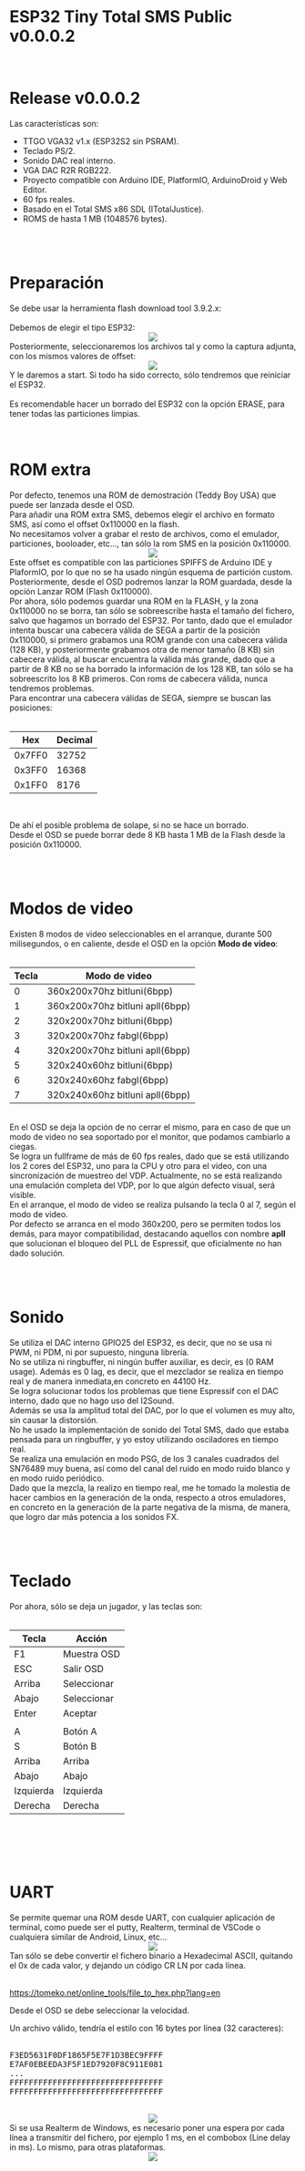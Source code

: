 # ESP32 Tiny Total SMS Public v0.0.0.2
<br>
<h1>Release v0.0.0.2</h1>
Las características son:
<ul>
 <li>TTGO VGA32 v1.x (ESP32S2 sin PSRAM).</li>
 <li>Teclado PS/2.</li>
 <li>Sonido DAC real interno.</li>
 <li>VGA DAC R2R RGB222.</li>
 <li>Proyecto compatible con Arduino IDE, PlatformIO, ArduinoDroid y Web Editor.</li>
 <li>60 fps reales.</li>
 <li>Basado en el Total SMS x86 SDL (ITotalJustice).</li>
 <li>ROMS de hasta 1 MB (1048576 bytes).</li>
</ul>


<br><br>
<h1>Preparación</h1>
Se debe usar la herramienta flash download tool 3.9.2.x:<br><br>
Debemos de elegir el tipo ESP32:
<center><img src='https://raw.githubusercontent.com/rpsubc8/ESP32TinyTotalSMSPublic/main/preview/flash00.gif'></center>
Posteriormente, seleccionaremos los archivos tal y como la captura adjunta, con los mismos valores de offset:
<center><img src='https://raw.githubusercontent.com/rpsubc8/ESP32TinyTotalSMSPublic/main/preview/flash01.gif'></center>
Y le daremos a start. Si todo ha sido correcto, sólo tendremos que reiniciar el ESP32. 
<br><br>
Es recomendable hacer un borrado del ESP32 con la opción ERASE, para tener todas las particiones limpias.<br>
<br><br>


<h1>ROM extra</h1>
Por defecto, tenemos una ROM de demostración (Teddy Boy USA) que puede ser lanzada desde el OSD.<br>
Para añadir una ROM extra SMS, debemos elegir el archivo en formato SMS, así como el offset 0x110000 en la flash.<br>
No necesitamos volver a grabar el resto de archivos, como el emulador, particiones, booloader, etc..., tan sólo la rom SMS en la posición 0x110000.
<center><img src='https://raw.githubusercontent.com/rpsubc8/ESP32TinyTotalSMSPublic/main/preview/extrom.gif'></center>
Este offset es compatible con las particiones SPIFFS de Arduino IDE y PlaformIO, por lo que no se ha usado ningún esquema de partición custom.
Posteriormente, desde el OSD podremos lanzar la ROM guardada, desde la opción Lanzar ROM (Flash 0x110000).<br>
Por ahora, sólo podemos guardar una ROM en la FLASH, y la zona 0x110000 no se borra, tan sólo se sobreescribe hasta el tamaño del fichero, salvo que hagamos un borrado del ESP32. Por tanto, dado que el emulador intenta buscar una cabecera válida de SEGA a partir de la posición 0x110000, si primero grabamos una ROM grande con una cabecera válida (128 KB), y posteriormente grabamos otra de menor tamaño (8 KB) sin cabecera válida, al buscar encuentra la válida más grande, dado que a
partir de 8 KB no se ha borrado la información de los 128 KB, tan sólo se ha sobreescrito los 8 KB primeros. Con roms de cabecera válida, nunca tendremos problemas.<br>
Para encontrar una cabecera válidas de SEGA, siempre se buscan las posiciones:<br><br>

| Hex    | Decimal |
| ------ | ------- |
| 0x7FF0 | 32752   |
| 0x3FF0 | 16368   |
| 0x1FF0 | 8176    |

<br>

De ahí el posible problema de solape, si no se hace un borrado.<br>
Desde el OSD se puede borrar dede 8 KB hasta 1 MB de la Flash desde la posición 0x110000.



<br><br>
<h1>Modos de video</h1>
Existen 8 modos de video seleccionables en el arranque, durante 500 milisegundos, o en caliente, desde el OSD en la opción <b>Modo de video</b>:<br><br>

| Tecla | Modo de video                      |
| ----- | -----------------------------------|
|   0   | 360x200x70hz bitluni(6bpp)         |
|   1   | 360x200x70hz bitluni apll(6bpp)    |
|   2   | 320x200x70hz bitluni(6bpp)         |
|   3   | 320x200x70hz fabgl(6bpp)           |
|   4   | 320x200x70hz bitluni apll(6bpp)    |
|   5   | 320x240x60hz bitluni(6bpp)         |
|   6   | 320x240x60hz fabgl(6bpp)           |
|   7   | 320x240x60hz bitluni apll(6bpp)    |
<br>
En el OSD se deja la opción de no cerrar el mismo, para en caso de que un modo de video no sea soportado por el monitor, que podamos cambiarlo a ciegas.<br>
Se logra un fullframe de más de 60 fps reales, dado que se está utilizando los 2 cores del ESP32, uno para la CPU y otro para el video, con una 
sincronización de muestreo del VDP. Actualmente, no se está realizando una emulación completa del VDP, por lo que algún defecto visual, será visible.

<br>
En el arranque, el modo de video se realiza pulsando la tecla 0 al 7, según el modo de video.<br>
Por defecto se arranca en el modo 360x200, pero se permiten todos los demás, para mayor compatibilidad, destacando aquellos con nombre <b>apll</b> que solucionan
el bloqueo del PLL de Espressif, que oficialmente no han dado solución.

<br><br>
<h1>Sonido</h1>
Se utiliza el DAC interno GPIO25 del ESP32, es decir, que no se usa ni PWM, ni PDM, ni por supuesto, ninguna librería.<br>
No se utiliza ni ringbuffer, ni ningún buffer auxiliar, es decir, es (0 RAM usage). Además es 0 lag, es decir, que el mezclador se realiza en tiempo real y
de manera inmediata,en concreto en 44100 Hz.<br>
Se logra solucionar todos los problemas que tiene Espressif con el DAC interno, dado que no hago uso del I2Sound.<br>
Además se usa la amplitud total del DAC, por lo que el volumen es muy alto, sin causar la distorsión.<br>
No he usado la implementación de sonido del Total SMS, dado que estaba pensada para un ringbuffer, y yo estoy utilizando osciladores en tiempo real.<br>
Se realiza una emulación en modo PSG, de los 3 canales cuadrados del SN76489 muy buena, así como del canal del ruido en modo ruido blanco y en modo ruido periódico.<br>
Dado que la mezcla, la realizo en tiempo real, me he tomado la molestia de hacer cambios en la generación de la onda, respecto a otros emuladores, en concreto en 
la generación de la parte negativa de la misma, de manera, que logro dar más potencia a los sonidos FX.<br>

<br><br>
<h1>Teclado</h1>
Por ahora, sólo se deja un jugador, y las teclas son:<br><br>

| Tecla     | Acción      |
| --------- | ------------|
|  F1       | Muestra OSD |
|  ESC      | Salir OSD   |
| Arriba    | Seleccionar |
| Abajo     | Seleccionar |
| Enter     | Aceptar     |
|           |             |
|  A        | Botón A     |
|  S        | Botón B     |
| Arriba    | Arriba      |
| Abajo     | Abajo       |
| Izquierda | Izquierda   |
| Derecha   | Derecha     |
<br>



<br><br>
<h1>UART</h1>
Se permite quemar una ROM desde UART, con cualquier aplicación de terminal, como puede ser el putty, Realterm, terminal de VSCode o cualquiera similar de 
Android, Linux, etc...<br>
<center><img src='https://raw.githubusercontent.com/rpsubc8/ESP32TinyTotalSMSPublic/main/preview/tooltomeko.gif'></center>
Tan sólo se debe convertir el fichero binario a Hexadecimal ASCII, quitando el 0x de cada valor, y dejando un código CR LN por cada línea.<br><br>

<a href='https://tomeko.net/online_tools/file_to_hex.php?lang=en'>https://tomeko.net/online_tools/file_to_hex.php?lang=en</a>

Desde el OSD se debe seleccionar la velocidad.<br>

Un archivo válido, tendría el estilo con 16 bytes por línea (32 caracteres):<br><br>

<pre>
F3ED5631F0DF1865F5E7F1D3BEC9FFFF
E7AF0EBEEDA3F5F1ED7920F8C911E081
...
FFFFFFFFFFFFFFFFFFFFFFFFFFFFFFFF
FFFFFFFFFFFFFFFFFFFFFFFFFFFFFFFF
</pre>

<br>
<center><img src='https://raw.githubusercontent.com/rpsubc8/ESP32TinyTotalSMSPublic/main/preview/realterm00.gif'></center>
Si se usa Realterm de Windows, es necesario poner una espera por cada línea a transmitir del fichero, por ejemplo 1 ms, en el combobox (Line delay in ms). Lo mismo, para otras plataformas.<br>

<center><img src='https://raw.githubusercontent.com/rpsubc8/ESP32TinyTotalSMSPublic/main/preview/realterm01.gif'></center>
